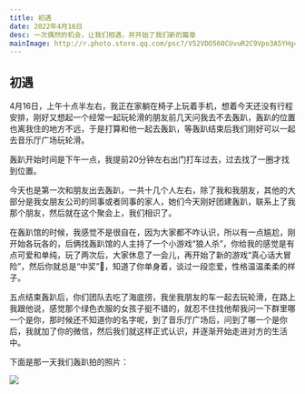 ```yaml
---
title: 初遇
date: 2022年4月16日
desc: 一次偶然的机会，让我们相遇，并开始了我们新的篇章
mainImage: http://r.photo.store.qq.com/psc?/V52VDO560CUvuR2C9Vpo3A5YHg4ZqMkk/ruAMsa53pVQWN7FLK88i5uHuufdwMg*YUPO1GfOvfGeoN0A1U1UU.FzWn7O7uLSNVxB77tLSLrDTCcRHkWHSO*6YItL*VQaOXeeYYmrFv9s!/r
---
```


## 初遇

4月16日，上午十点半左右，我正在家躺在椅子上玩着手机，想着今天还没有行程安排，刚好又想起一个经常一起玩轮滑的朋友前几天问我去不去轰趴，轰趴的位置也离我住的地方不远，于是打算和他一起去轰趴，等轰趴结束后我们刚好可以一起去音乐厅广场玩轮滑。

轰趴开始时间是下午一点，我提前20分钟左右出门打车过去，过去找了一圈才找到位置。

今天也是第一次和朋友出去轰趴，一共十几个人左右，除了我和我朋友，其他的大部分是我女朋友公司的同事或者同事的家人，她们今天刚好团建轰趴，联系上了我那个朋友，然后就在这个聚会上，我们相识了。

在轰趴馆的时候，我感觉不是很自在，因为大家都不咋认识，所以有一点尴尬，刚开始各玩各的，后俩找轰趴馆的人主持了一个小游戏“狼人杀”，你给我的感觉是有点可爱和单纯，玩了两次后，大家休息了一会儿，再开始了新的游戏“真心话大冒险”，然后你就总是“中奖”🤭，知道了你单身着，谈过一段恋爱，性格温温柔柔的样子。

五点结束轰趴后，你们团队去吃了海底捞，我坐我朋友的车一起去玩轮滑，在路上我跟他说，感觉那个绿色衣服的女孩子挺不错的，就忍不住找他帮我问一下群里哪一个是你，那时候还不知道你的名字呢，到了音乐厅广场后，问到了哪一个是你后，我就加了你的微信，然后我们就这样正式认识，并逐渐开始走进对方的生活中。

下面是那一天我们轰趴拍的照片：

![](http://r.photo.store.qq.com/psc?/V52VDO560CUvuR2C9Vpo3A5YHg4ZqMkk/ruAMsa53pVQWN7FLK88i5uHuufdwMg*YUPO1GfOvfGeoN0A1U1UU.FzWn7O7uLSNVxB77tLSLrDTCcRHkWHSO*6YItL*VQaOXeeYYmrFv9s!/r)
